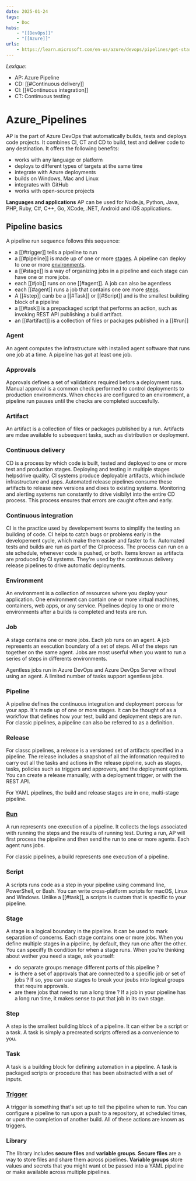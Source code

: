 ```yaml
---
date: 2025-01-24
tags:
    - Doc
hubs:
    - "[[DevOps]]"
    - "[[Azure]]"
urls:
    - https://learn.microsoft.com/en-us/azure/devops/pipelines/get-started/key-pipelines-concepts?view=azure-devops
---
```


*Lexique*:
- AP: Azure Pipeline
- CD: [[#Continuous delivery]]
- CI: [[#Continuous integration]] 
- CT: Continuous testing


# Azure_Pipelines 

AP is the part of Azure DevOps that automatically builds, tests and deploys code projects. It combines CI, CT and CD to build, test and deliver code to any destination.
It offers the following benefits:
- works with any language or platform
- deploys to different types of targets at the same time
- integrate with Azure deployments
- builds on Windows, Mac and Linux
- integrates with GitHub
- works with open-source projects

**Languages and applications**
AP can be used for Node.js, Python, Java, PHP, Ruby, C#, C++, Go, XCode, .NET, Android and iOS applications.


## Pipeline basics

A pipeline run sequence follows this sequence:
- a [[#trigger]] tells a pipeline to run
- a [[#pipeline]] is made up of one or more [stages](#Stage). A pipeline can deploy to one or more [environments](#Environment).
- a [[#stage]] is a way of organizing jobs in a pipeline and each stage can have one or more jobs.
- each [[#job]] runs on one [[#agent]]. A job can also be agentless
- each [[#agent]] runs a job that contains one ore more [steps](#Step).
- A [[#step]] canb be a [[#Task]] or [[#Script]] and is the smallest building block of a pipeline
- a [[#task]] is a prepackaged script that performs an action, such as invoking REST API publishing a build artifact.
- an [[#artifact]] is a collection of files or packages published in a [[#run]]


### Agent

An agent computes the infrastructure with installed agent software that runs one job at a time. A pipeline has got at least one job.

### Approvals

Approvals defines a set of validations required befors a deployment runs. Manual approval is a common check performed to control deployments to production environments.
When checks are configured to an environment, a pipeline run pauses until the checks are completed succesfully.

### Artifact

An artifact is a collection of files or packages published by a run. Artifacts are mdae available to subsequent tasks, such as distribution or deployment.

### Continuous delivery

CD is a process by which code is built, tested and deployed to one or more test and production stages. Deploying and testing in multiple stages helpsdrive quality.
CI systems produce deployable artifacts, which include infrastructure and apps. Automated release pipelines consume these artifacts to release new versions and dixes to existing systems. Monitoring and alerting systems run constantly to drive visibilyt into the entire CD process.
This process ensures that errors are caught often and early.

### Continuous integration

CI is the practice used by developement teams to simplify the testing an building of code. CI helps to catch bugs or problems early in the developement cycle, which make them easier and faster to fix.
Automated tests and builds are run as part of the CI process. The process can run on a ste schedule, whenever code is pushed, or both. Items known as artifacts are produced by CI systems. They're used by the continuous delivery release pipelines to drive automatic deployments.

### Environment

An environment is a collection of resources where you deploy your application. One environment can contain one or more virtual machines, containers, web apps, or any service.
Pipelines deploy to one or more environments after a builds is completed and tests are run.

### Job

A stage contains one or more jobs. Each job runs on an agent. A job represents an execution boundary of a set of steps. All of the steps run together on the same agent. Jobs are most userful when you want to run a series of steps in differents environments.

Agentless jobs run in Azure DevOps and Azure DevOps Server without using an agent. A limited number of tasks support agentless jobs.

### Pipeline

A pipeline defines the continuous integration and deployment porcess for your app. It's made up of one or more stages. It can be thought of as a workflow that defines how your test, build and deployment steps are run.
For classic pipelines, a pipeline can also be referred to as a definition.


### Release

For classc pipelines, a release is a versioned set of artifacts specified in a pipeline. The release includes a snapshot of all the information required to carry out all the tasks and actions in the release pipeline, such as stages, tasks, policies such as triggers and approvers, and the deployment options.
You can create a release manually, with a deployment trigger, or with the REST API.

For YAML pipelines, the build and release stages are in one, multi-stage pipeline.

### [Run](notes/Doc/2025-01-27_Pipeline_run.md)

A run represents one execution of a pipeline. It collects the logs associated with running the steps and the results of running test. During a run, AP will first process the pipeline and then send the run to one or more agents. Each agent runs jobs. 

For classic pipelines, a build represents one execution of a pipeline.

### Script

A scripts runs code as a step in your pipeline using command line, PowerShell, or Bash. You can write cross-platform scripts for macOS, Linux and Windows. Unlike a [[#task]], a scripts is custom that is specific to your pipeline.

### Stage

A stage is a logical boundary in the pipeline. It can be used to mark separation of concerns. Each stage contains one or more jobs. When you define multiple stages in a pipeline, by default, they run one after the other. You can speciffy th condition for when a stage runs.
When you're thinking about wether you need a stage, ask yourself:
- do separate groups menage different parts of this pipeline ?
- is there a set of approvals that are connected to a specific job or set of jobs ? If so, you can use stages to break your joubs into logical groups that require approvals.
- are there jobs that need to run a long time ? If a job in your pipeline has a long run time, it makes sense to put that job in its own stage.

### Step

A step is the smallest building block of a pipeline. It can either be a script or a task.
A task is simply a precreated scripts offered as a convenience to you.

### Task

A task is a building block for defining automation in a pipeline. A task is packaged scripts or procedure that has been abstracted with a set of inputs.

### [Trigger](inbox/2025-03-24_Azure-Pipeline-Triggers)

A trigger is something that's set up to tell the pipeline when to run. You can configure a pipeline to run upon a push to a repository, at scheduled times, or upon the completion of another build.
All of these actions are known as triggers.

### Library 

The library includes **secure files** and **variable groups**.
**Secure files** are a way to store files and share them across pipelines.
**Variable groups** store values and secrets that you might want ot be passed into a YAML pipeline or make available across multiple pipelines.
